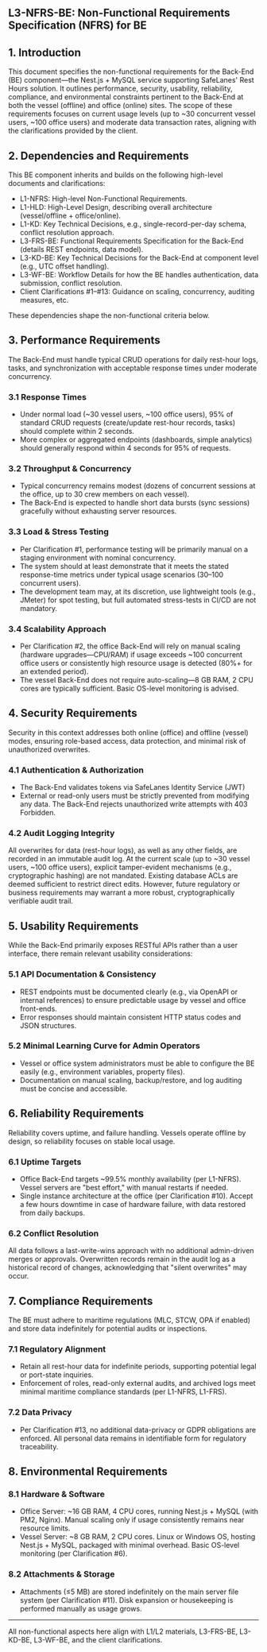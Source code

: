 ## L3-NFRS-BE: Non-Functional Requirements Specification (NFRS) for BE

## 1. Introduction

This document specifies the non-functional requirements for the Back-End (BE) component—the Nest.js + MySQL service supporting SafeLanes' Rest Hours solution. It outlines performance, security, usability, reliability, compliance, and environmental constraints pertinent to the Back-End at both the vessel (offline) and office (online) sites. The scope of these requirements focuses on current usage levels (up to ~30 concurrent vessel users, ~100 office users) and moderate data transaction rates, aligning with the clarifications provided by the client.

## 2. Dependencies and Requirements

This BE component inherits and builds on the following high-level documents and clarifications:

- L1-NFRS: High-level Non-Functional Requirements.  
- L1-HLD: High-Level Design, describing overall architecture (vessel/offline + office/online).  
- L1-KD: Key Technical Decisions, e.g., single-record-per-day schema, conflict resolution approach.  
- L3-FRS-BE: Functional Requirements Specification for the Back-End (details REST endpoints, data model).  
- L3-KD-BE: Key Technical Decisions for the Back-End at component level (e.g., UTC offset handling).  
- L3-WF-BE: Workflow Details for how the BE handles authentication, data submission, conflict resolution.  
- Client Clarifications #1–#13: Guidance on scaling, concurrency, auditing measures, etc.

These dependencies shape the non-functional criteria below.

## 3. Performance Requirements

The Back-End must handle typical CRUD operations for daily rest-hour logs, tasks, and synchronization with acceptable response times under moderate concurrency.

### 3.1 Response Times

- Under normal load (~30 vessel users, ~100 office users), 95% of standard CRUD requests (create/update rest-hour records, tasks) should complete within 2 seconds.  
- More complex or aggregated endpoints (dashboards, simple analytics) should generally respond within 4 seconds for 95% of requests.  

### 3.2 Throughput & Concurrency

- Typical concurrency remains modest (dozens of concurrent sessions at the office, up to 30 crew members on each vessel).  
- The Back-End is expected to handle short data bursts (sync sessions) gracefully without exhausting server resources.

### 3.3 Load & Stress Testing

- Per Clarification #1, performance testing will be primarily manual on a staging environment with nominal concurrency.  
- The system should at least demonstrate that it meets the stated response-time metrics under typical usage scenarios (30–100 concurrent users).  
- The development team may, at its discretion, use lightweight tools (e.g., JMeter) for spot testing, but full automated stress-tests in CI/CD are not mandatory.

### 3.4 Scalability Approach

- Per Clarification #2, the office Back-End will rely on manual scaling (hardware upgrades—CPU/RAM) if usage exceeds ~100 concurrent office users or consistently high resource usage is detected (80%+ for an extended period).  
- The vessel Back-End does not require auto-scaling—8 GB RAM, 2 CPU cores are typically sufficient. Basic OS-level monitoring is advised.

## 4. Security Requirements

Security in this context addresses both online (office) and offline (vessel) modes, ensuring role-based access, data protection, and minimal risk of unauthorized overwrites.

### 4.1 Authentication & Authorization

- The Back-End validates tokens via SafeLanes Identity Service (JWT)   
- External or read-only users must be strictly prevented from modifying any data. The Back-End rejects unauthorized write attempts with 403 Forbidden.

### 4.2 Audit Logging Integrity

All overwrites for data (rest-hour logs), as well as any other fields, are recorded in an immutable audit log. At the current scale (up to ~30 vessel users, ~100 office users), explicit tamper-evident mechanisms (e.g., cryptographic hashing) are not mandated. Existing database ACLs are deemed sufficient to restrict direct edits. However, future regulatory or business requirements may warrant a more robust, cryptographically verifiable audit trail.

## 5. Usability Requirements

While the Back-End primarily exposes RESTful APIs rather than a user interface, there remain relevant usability considerations:

### 5.1 API Documentation & Consistency

- REST endpoints must be documented clearly (e.g., via OpenAPI or internal references) to ensure predictable usage by vessel and office front-ends.  
- Error responses should maintain consistent HTTP status codes and JSON structures.

### 5.2 Minimal Learning Curve for Admin Operators

- Vessel or office system administrators must be able to configure the BE easily (e.g., environment variables, property files).  
- Documentation on manual scaling, backup/restore, and log auditing must be concise and accessible.

## 6. Reliability Requirements

Reliability covers uptime, and failure handling. Vessels operate offline by design, so reliability focuses on stable local usage.

### 6.1 Uptime Targets

- Office Back-End targets ~99.5% monthly availability (per L1-NFRS). Vessel servers are "best effort," with manual restarts if needed.  
- Single instance architecture at the office (per Clarification #10). Accept a few hours downtime in case of hardware failure, with data restored from daily backups.

### 6.2 Conflict Resolution

All data follows a last-write-wins approach with no additional admin-driven merges or approvals. Overwritten records remain in the audit log as a historical record of changes, acknowledging that "silent overwrites" may occur.

## 7. Compliance Requirements

The BE must adhere to maritime regulations (MLC, STCW, OPA if enabled) and store data indefinitely for potential audits or inspections.

### 7.1 Regulatory Alignment

- Retain all rest-hour data for indefinite periods, supporting potential legal or port-state inquiries.  
- Enforcement of roles, read-only external audits, and archived logs meet minimal maritime compliance standards (per L1-NFRS, L1-FRS).

### 7.2 Data Privacy

- Per Clarification #13, no additional data-privacy or GDPR obligations are enforced. All personal data remains in identifiable form for regulatory traceability.

## 8. Environmental Requirements

### 8.1 Hardware & Software

- Office Server: ~16 GB RAM, 4 CPU cores, running Nest.js + MySQL (with PM2, Nginx). Manual scaling only if usage consistently remains near resource limits.  
- Vessel Server: ~8 GB RAM, 2 CPU cores. Linux or Windows OS, hosting Nest.js + MySQL, packaged with minimal overhead. Basic OS-level monitoring (per Clarification #6).

### 8.2 Attachments & Storage

- Attachments (≤5 MB) are stored indefinitely on the main server file system (per Clarification #11). Disk expansion or housekeeping is performed manually as usage grows.

---

All non-functional aspects here align with L1/L2 materials, L3-FRS-BE, L3-KD-BE, L3-WF-BE, and the client clarifications.  
